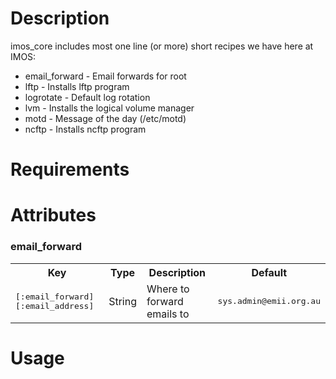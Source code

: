 Description
===========

imos_core includes most one line (or more) short recipes we have here at IMOS:
 * email_forward - Email forwards for root
 * lftp - Installs lftp program
 * logrotate - Default log rotation
 * lvm - Installs the logical volume manager
 * motd - Message of the day (/etc/motd)
 * ncftp - Installs ncftp program

Requirements
============

Attributes
==========

### email_forward
<table>
  <tr>
    <th>Key</th>
    <th>Type</th>
    <th>Description</th>
    <th>Default</th>
  </tr>
  <tr>
    <td><tt>[:email_forward][:email_address]</tt></td>
    <td>String</td>
    <td>Where to forward emails to</td>
    <td><tt>sys.admin@emii.org.au</tt></td>
  </tr>
</table>

Usage
=====

